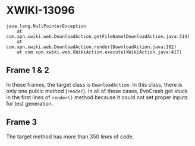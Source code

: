 # XWIKI-13096
```
java.lang.NullPointerException
	at com.xpn.xwiki.web.DownloadAction.getFileName(DownloadAction.java:314)
	at com.xpn.xwiki.web.DownloadAction.render(DownloadAction.java:102)
	at com.xpn.xwiki.web.XWikiAction.execute(XWikiAction.java:417)
```

## Frame 1 & 2
In these frames, the target class is `DownloadAction`. In this class, there is only one public method (`render`). In all of these cases, EvoCrash got stuck in the first lines of `render()` method because it could not set proper inputs for test generation.


## Frame 3
The target method has more than 350 lines of code.
